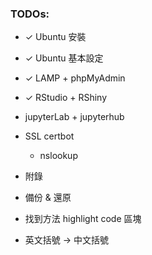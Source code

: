 ### TODOs:

-   ✓ Ubuntu 安裝

-   ✓ Ubuntu 基本設定

-   ✓ LAMP + phpMyAdmin

-   ✓ RStudio + RShiny

-   jupyterLab + jupyterhub

-   SSL certbot

    -   nslookup

-   附錄

-   備份 & 還原

-   找到方法 highlight code 區塊

-   英文括號 -> 中文括號
